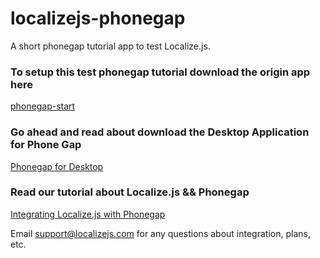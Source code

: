 # localizejs-phonegap
A short phonegap tutorial app to test Localize.js.


### To setup this test phonegap tutorial download the origin app here

[phonegap-start](https://github.com/phonegap/phonegap-start)

### Go ahead and read about download the Desktop Application for Phone Gap

[Phonegap for Desktop](http://phonegap.com/blog/2014/12/11/phonegap-desktop-app-beta/)

### Read our tutorial about Localize.js && Phonegap

[Integrating Localize.js with Phonegap](https://localizejs.com/docs/integrations/phonegap)

Email support@localizejs.com for any questions about integration, plans, etc.
